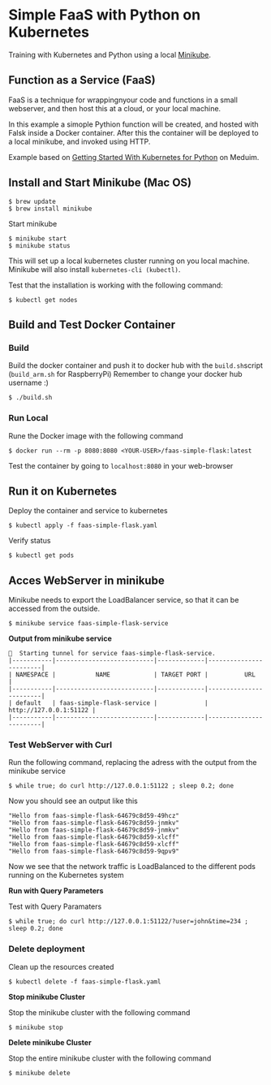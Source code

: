 # Simple FaaS with Python on Kubernetes

Training with Kubernetes and Python using a local [Minikube](https://minikube.sigs.k8s.io/docs/).

## Function as a Service (FaaS)

FaaS is a technique for wrappingnyour code and functions in a small webserver, and then host this at
a cloud, or your local machine.

In this example a simople Pythion function will be created, and hosted with Falsk inside a Docker container.
After this the container will be deployed to a local minikube, and invoked using HTTP.

Example based on [Getting Started With Kubernetes for Python](https://medium.com/better-programming/getting-started-with-kubernetes-for-python-254d4c1d2041)
on Meduim.

## Install and Start Minikube (Mac OS)

    $ brew update
    $ brew install minikube

Start minikube

    $ minikube start
    $ minikube status

This will set up a local kubernetes cluster running on you local machine.
Minikube will also install `kubernetes-cli (kubectl)`.

Test that the installation is working with the following command:

    $ kubectl get nodes

## Build and Test Docker Container

### Build

Build the docker container and push it to docker hub with the `build.sh`script (`build_arm.sh` for RaspberryPi)
Remember to change your docker hub username :)

    $ ./build.sh

### Run Local

Rune the Docker image with the following command

    $ docker run --rm -p 8080:8080 <YOUR-USER>/faas-simple-flask:latest

Test the container by going to `localhost:8080` in your web-browser

## Run it on Kubernetes

Deploy the container and service to kubernetes

    $ kubectl apply -f faas-simple-flask.yaml

Verify status

    $ kubectl get pods

## Acces WebServer in minikube

Minikube needs to export the LoadBalancer service, so that it can be accessed from the outside.

    $ minikube service faas-simple-flask-service

**Output from minikube service**

```
🏃  Starting tunnel for service faas-simple-flask-service.
|-----------|---------------------------|-------------|------------------------|
| NAMESPACE |           NAME            | TARGET PORT |          URL           |
|-----------|---------------------------|-------------|------------------------|
| default   | faas-simple-flask-service |             | http://127.0.0.1:51122 |
|-----------|---------------------------|-------------|------------------------|
```

### Test WebServer with Curl

Run the following command, replacing the adress with the output from the minikube service

    $ while true; do curl http://127.0.0.1:51122 ; sleep 0.2; done

Now you should see an output like this

```
"Hello from faas-simple-flask-64679c8d59-49hcz"
"Hello from faas-simple-flask-64679c8d59-jnmkv"
"Hello from faas-simple-flask-64679c8d59-jnmkv"
"Hello from faas-simple-flask-64679c8d59-xlcff"
"Hello from faas-simple-flask-64679c8d59-xlcff"
"Hello from faas-simple-flask-64679c8d59-9qpv9"
```

Now we see that the network traffic is LoadBalanced to the different pods running on the Kubernetes system

**Run with Query Parameters**

Test with Query Paramaters

    $ while true; do curl http://127.0.0.1:51122/?user=john&time=234 ; sleep 0.2; done

### Delete deployment

Clean up the resources created

    $ kubectl delete -f faas-simple-flask.yaml

**Stop minikube Cluster**

Stop the minikube cluster with the following command

    $ minikube stop

**Delete minikube Cluster**

Stop the entire minikube cluster with the following command

    $ minikube delete
